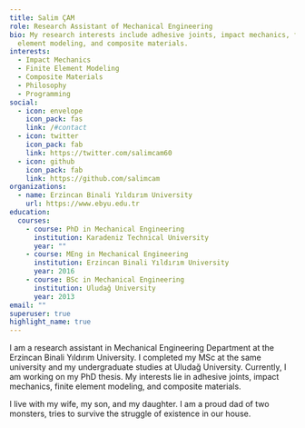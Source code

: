 ```yaml
---
title: Salim ÇAM
role: Research Assistant of Mechanical Engineering
bio: My research interests include adhesive joints, impact mechanics, finite
  element modeling, and composite materials.
interests:
  - Impact Mechanics
  - Finite Element Modeling
  - Composite Materials
  - Philosophy
  - Programming
social:
  - icon: envelope
    icon_pack: fas
    link: /#contact
  - icon: twitter
    icon_pack: fab
    link: https://twitter.com/salimcam60
  - icon: github
    icon_pack: fab
    link: https://github.com/salimcam
organizations:
  - name: Erzincan Binali Yıldırım University
    url: https://www.ebyu.edu.tr
education:
  courses:
    - course: PhD in Mechanical Engineering
      institution: Karadeniz Technical University
      year: ""
    - course: MEng in Mechanical Engineering
      institution: Erzincan Binali Yıldırım University
      year: 2016
    - course: BSc in Mechanical Engineering
      institution: Uludağ University
      year: 2013
email: ""
superuser: true
highlight_name: true
---
```

I am a research assistant in Mechanical Engineering Department at the Erzincan Binali Yıldırım University. I completed my MSc at the same university and my undergraduate studies at Uludağ University. Currently, I am working on my PhD thesis. My interests lie in adhesive joints, impact mechanics, finite element modeling, and composite materials.

I live with my wife, my son, and my daughter. I am a proud dad of two monsters, tries to survive the struggle of existence in our house.